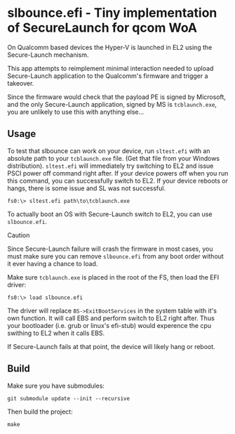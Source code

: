 slbounce.efi - Tiny implementation of SecureLaunch for qcom WoA
================================================================

On Qualcomm based devices the Hyper-V is launched in EL2 using the Secure-Launch mechanism.

This app attempts to reimplement minimal interaction needed to upload Secure-Launch
application to the Qualcomm's firmware and trigger a takeover.

Since the firmware would check that the payload PE is signed by Microsoft, and the only
Secure-Launch application, signed by MS is `tcblaunch.exe`, you are unlikely to use this
with anything else...

Usage
-----

To test that slbounce can work on your device, run `sltest.efi` with an absolute path to
your `tcblaunch.exe` file. (Get that file from your Windows distribution). `sltest.efi`
will immediately try switching to EL2 and issue PSCI power off command right after. If
your device powers off when you run this command, you can successfully switch to EL2.
If your device reboots or hangs, there is some issue and SL was not successful.

```
fs0:\> sltest.efi path\to\tcblaunch.exe
```

To actually boot an OS with Secure-Launch switch to EL2, you can use `slbounce.efi`.

> [!CAUTION]
> Since Secure-Launch failure will crash the firmware in most cases, you must make
> sure you can remove `slbounce.efi` from any boot order without it ever having a
> chance to load.

Make sure `tcblaunch.exe` is placed in the root of the FS, then load the EFI driver:

```
fs0:\> load slbounce.efi
```

The driver will replace `BS->ExitBootServices` in the system table with it's own
function. It will call EBS and perform switch to EL2 right after. Thus your bootloader
(i.e. grub or linux's efi-stub) would experence the cpu swithing to EL2 when it calls
EBS.

If Secure-Launch fails at that point, the device will likely hang or reboot.

Build
-----

Make sure you have submodules:

```
git submodule update --init --recursive
```

Then build the project:

```
make
```

